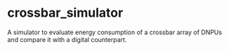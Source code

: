 # crossbar_simulator
A simulator to evaluate energy consumption of a crossbar array of DNPUs and compare it with a digital counterpart.
